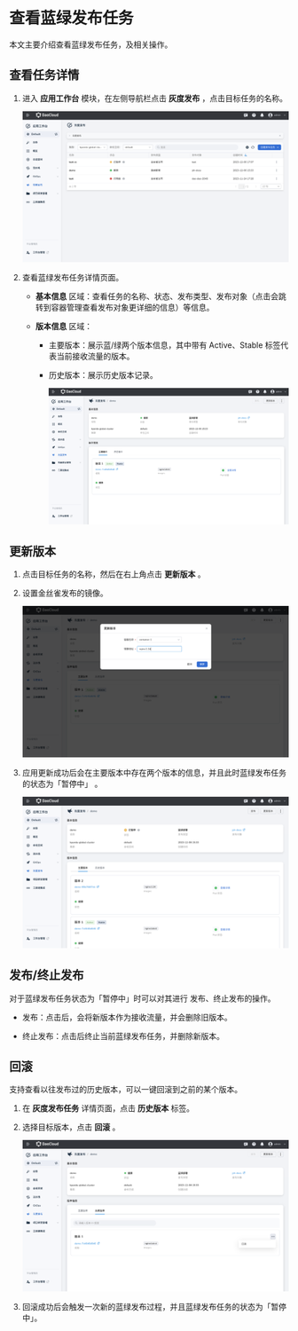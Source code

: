# 查看蓝绿发布任务

本文主要介绍查看蓝绿发布任务，及相关操作。

## 查看任务详情

1. 进入 __应用工作台__ 模块，在左侧导航栏点击 __灰度发布__ ，点击目标任务的名称。

    ![点击名称](../../images/blue01.png)

2. 查看蓝绿发布任务详情页面。

    - __基本信息__ 区域：查看任务的名称、状态、发布类型、发布对象（点击会跳转到容器管理查看发布对象更详细的信息）等信息。

    - __版本信息__ 区域：

        - 主要版本：展示蓝/绿两个版本信息，其中带有 Active、Stable 标签代表当前接收流量的版本。
        - 历史版本：展示历史版本记录。

          ![详情页](../../images/blue02.png)

## 更新版本

1. 点击目标任务的名称，然后在右上角点击 __更新版本__ 。

2. 设置金丝雀发布的镜像。

    ![镜像地址](../../images/blue03.png)

3. 应用更新成功后会在主要版本中存在两个版本的信息，并且此时蓝绿发布任务的状态为「暂停中」 。

    ![自动触发](../../images/blue04.png)

## 发布/终止发布

对于蓝绿发布任务状态为「暂停中」时可以对其进行 发布、终止发布的操作。

- 发布：点击后，会将新版本作为接收流量，并会删除旧版本。

- 终止发布：点击后终止当前蓝绿发布任务，并删除新版本。

## 回滚

支持查看以往发布过的历史版本，可以一键回滚到之前的某个版本。

1. 在 __灰度发布任务__ 详情页面，点击 __历史版本__ 标签。

2. 选择目标版本，点击 __回滚__ 。

    ![回滚](../../images/blue05.png)

3. 回滚成功后会触发一次新的蓝绿发布过程，并且蓝绿发布任务的状态为「暂停中」。
